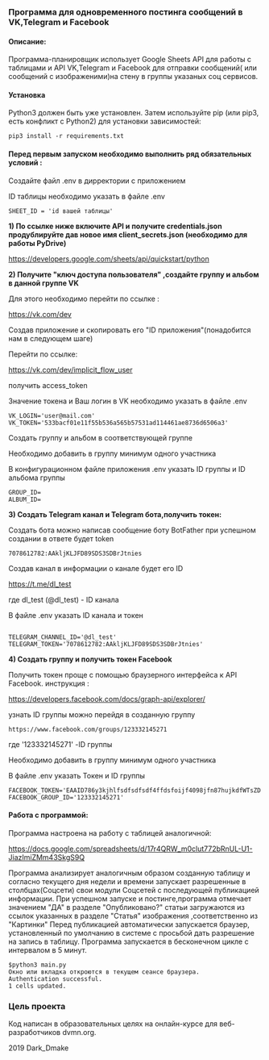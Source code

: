 ### Программа для одновременного постинга сообщений  в VK,Telegram и Facebook




#### Описание:

Программа-планировщик использует Google Sheets API для работы с таблицами и API VK,Telegram и Facebook для отправки сообщений( или сообщений с изображеними)на стену в группы указаных соц сервисов.



#### Установка

Python3 должен быть уже установлен. Затем используйте pip (или pip3, есть конфликт с Python2) для установки зависимостей: 

```
pip3 install -r requirements.txt
```


#### Перед первым запуском необходимо выполнить ряд обязательных условий :
Создайте  файл .env в дирректории с приложением 

ID таблицы необходимо указать в  файле .env
```
SHEET_ID = 'id вашей таблицы'
```


<b>1) По ссылке ниже включите API и получите credentials.json продублируйте дав новое имя client_secrets.json
 (необходимо для работы PyDrive)</b>

 https://developers.google.com/sheets/api/quickstart/python









<b>2) Получите "ключ доступа пользователя" ,создайте группу и альбом в данной группе VK </b>

Для этого необходимо перейти по ссылке :

https://vk.com/dev

Cоздав приложение и скопировать его "ID приложения"(понадобится нам в следующем шаге)

Перейти по ссылке:

https://vk.com/dev/implicit_flow_user

получить access_token

Значение токена и Ваш логин в VK необходимо указать в  файле .env

```
VK_LOGIN='user@mail.com'
VK_TOKEN='533bacf01e11f55b536a565b57531ad114461ae8736d6506a3'

```
Создать группу и альбом в соответствующей группе

Необходимо добавить в группу минимум одного участника

В конфигурационном файле приложения .env указать ID группы и ID альбома группы
```
GROUP_ID=
ALBUM_ID=
```

<b>3) Создать Telegram канал и Telegram бота,получить токен: </b>

Создать бота можно написав сообщение боту BotFather
при успешном создании в ответе будет token

```Use this token to access the HTTP API:
7078612782:AAkljKLJFD89SDS3SDBrJtnies
```
Создав канал в информации о канале будет его ID 

https://t.me/dl_test


где dl_test (@dl_test) - ID канала


В  файле  .env указать ID канала и токен

```

TELEGRAM_CHANNEL_ID='@dl_test'
TELEGRAM_TOKEN='7078612782:AAkljKLJFD89SDS3SDBrJtnies'
```
<b>4) Создать группу и получить токен Facebook </b>

Получить токен проще с помощью браузерного интерфейса к API Facebook.
инструкция :

https://developers.facebook.com/docs/graph-api/explorer/

узнать ID группы можно перейдя в созданную группу
```
https://www.facebook.com/groups/123332145271
```
где '123332145271' -ID группы

Необходимо добавить в группу минимум одного участника

В  файле .env указать Токен и ID группы

```
FACEBOOK_TOKEN='EAAID786y3kjhlfsdfsdfsdf4ffdsfoijf4098jfn87hujkdfWTsZD'
FACEBOOK_GROUP_ID='123332145271'

```

#### Работа с программой:
Программа настроена на работу с таблицей аналогичной:

https://docs.google.com/spreadsheets/d/17r4QRW_m0clut772bRnUL-U1-JiazImiZMm43SkgS9Q

Программа анализирует аналогичным образом созданную таблицу и согласно текущего дня недели и времени запускает разрешенные  в столбцах(Соцсети) свои модули Соцсетей с последующей публикацией информации.
При успешном запуске и постинге,программа отмечает значением "ДА" в разделе "Опубликовано?"
статьи загружаются из ссылок указанных в  разделе "Статья" изображения ,соответственно  из "Картинки"
Перед публикацией  автоматически запускается браузер, установленный по умолчанию в системе с просьбой дать разрешение на запись в таблицу.
Программа запускается в бесконечном цикле с интервалом в 5 минут.
```
$python3 main.py
Окно или вкладка откроются в текущем сеансе браузера.
Authentication successful.
1 cells updated.
```


### Цель проекта

Код написан в образовательных целях на онлайн-курсе для веб-разработчиков dvmn.org.

2019 Dark_Dmake

